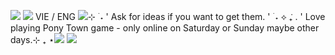 ![](https://64.media.tumblr.com/9c81af405aa47938208036b4dccc7108/8660a52874a39645-94/s2048x3072/fe3d209403bf6759aaf0fdf4b03d6a0f4f314005.pnj)
![](https://64.media.tumblr.com/3566d0404578058a82a3dc2fa71331e3/9885c6ce83f182dd-9d/s2048x3072/4b1e018296b9da116a77ee91cbcf999e0179b42b.gifv)
VIE / ENG
![](https://64.media.tumblr.com/4a7cc0b61b6fa5af36ab7f44d25d1a48/7f440a31af4bf365-67/s75x75_c1/0fab17f125e2b9e0e9f11e9a5c75df7e6a78d797.gifv)⊹ ࣪ ˖ ' Ask for ideas if you want to get them. '  ࣪ ˖
⟡ ݁₊ . ' Love playing Pony Town game - only online on Saturday or Sunday maybe other days.⊹ ₊  ⋆![](https://64.media.tumblr.com/41cb63a8b25411ac7ffea09ba6e694b2/3e5bb4fa69129afe-41/s75x75_c1/ef586b2afc12bc11952f66bcdc14dab9c9dd924c.gifv)
![](https://64.media.tumblr.com/bf5687798037b44b0b9a8ecbf2b18d78/8660a52874a39645-87/s2048x3072/90cddbfac7fa6ead128a2cda12d80e4465bf5334.pnj)
